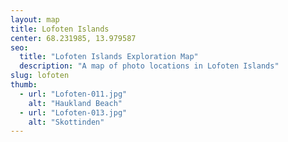 ```yaml
---
layout: map
title: Lofoten Islands
center: 68.231985, 13.979587
seo:
  title: "Lofoten Islands Exploration Map"
  description: "A map of photo locations in Lofoten Islands"
slug: lofoten
thumb:
  - url: "Lofoten-011.jpg"
    alt: "Haukland Beach"
  - url: "Lofoten-013.jpg"
    alt: "Skottinden"
---
```

